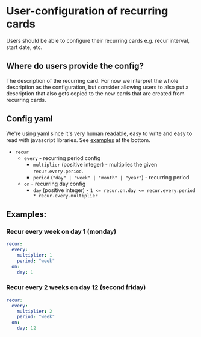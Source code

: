 # User-configuration of recurring cards

Users should be able to configure their recurring cards e.g. recur interval, start date, etc. 

## Where do users provide the config?

The description of the recurring card. For now we interpret the whole description as the configuration, but consider allowing users to also put a description that also gets copied to the new cards that are created from recurring cards.

## Config yaml 

We're using yaml since it's very human readable, easy to write and easy to read with javascript libraries. See [examples](#examples) at the bottom.

* `recur`
  * `every` - recurring period config
    * `multiplier` (positive integer) - multiplies the given `recur.every.period`.
    * `period` (`"day" | "week" | "month" | "year"`) - recurring period
  * `on` - recurring day config
    * `day` (positive integer) - `1 <= recur.on.day <= recur.every.period * recur.every.multiplier`

## Examples:

### Recur every week on day 1 (monday)

```yaml
recur:
  every:
    multiplier: 1
    period: "week"
  on:
    day: 1
```

### Recur every 2 weeks on day 12 (second friday)

```yaml
recur:
  every:
    multiplier: 2
    period: "week"
  on:
    day: 12
```


